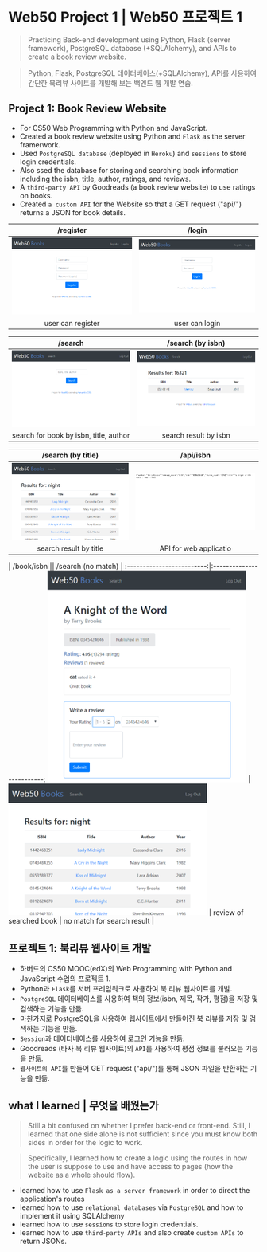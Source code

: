 # Web50 Project 1 | Web50 프로젝트 1
> Practicing Back-end development using Python, Flask (server framework), PostgreSQL database (+SQLAlchemy), and APIs to create a book review website.

> Python, Flask, PostgreSQL 데이터베이스(+SQLAlchemy), API를 사용하여 간단한 북리뷰 사이트를 개발해 보는 백엔드 웹 개발 연습.

## Project 1: Book Review Website
- For CS50 Web Programming with Python and JavaScript.
- Created a book review website using Python and `Flask` as the server framerwork.
- Used `PostgreSQL database` (deployed in `Heroku`) and `sessions` to store login credentials.
- Also ssed the database for storing and searching book information including the isbn, title, author, ratings, and reviews.
- A `third-party API` by Goodreads (a book review website) to use ratings on books.
- Created `a custom API` for the Website so that a GET request ("api/<isbn>") returns a JSON for book details.
  
| /register | /login |
:-------------------------:|:-------------------------:
<img src="screenshots/register.PNG" width="400"> | <img src="screenshots/login.PNG" width="400">
| user can register | user can login |

| /search | /search (by isbn) |
:-------------------------:|:-------------------------:
<img src="screenshots/search0.PNG" width="400"> | <img src="screenshots/search1.PNG" width="400">
| search for book by isbn, title, author | search result by isbn |

| /search (by title)  | /api/isbn |
:-------------------------:|:-------------------------:
<img src="screenshots/search2.PNG" width="400"> | <img src="screenshots/api.PNG" width="400">
| search result by title | API for web applicatio |

| /book/isbn || /search (no match)  |
:-------------------------:|:-------------------------:
<img src="screenshots/book1.PNG" width="400"> | <img src="screenshots/search2.PNG" width="400">
| review of searched book | no match for search result |


## 프로젝트 1: 북리뷰 웹사이트 개발
- 하버드의 CS50 MOOC(edX)의 Web Programming with Python and JavaScript 수업의 프로젝트 1.
- Python과 `Flask`를 서버 프레임워크로 사용하여 북 리뷰 웹사이트를 개발.
- `PostgreSQL` 데이터베이스를 사용하여 책의 정보(isbn, 제목, 작가, 평점)을 저장 및 검색하는 기능을 만듦.
- 마찬가지로 PostgreSQL을 사용하여 웹사이트에서 만들어진 북 리뷰를 저장 및 검색하는 기능을 만듦.
- `Session`과 데이터베이스를 사용하여 로그인 기능을 만듦.
- Goodreads (타사 북 리뷰 웹사이트)의 `API`를 사용하여 평점 정보를 불러오는 기능을 만듦.
- `웹사이트의 API`를 만들어 GET request ("api/<isbn>")를 통해 JSON 파일을 반환하는 기능을 만듦.


## what I learned | 무엇을 배웠는가
> Still a bit confused on whether I prefer back-end or front-end. Still, I learned that one side alone is not sufficient since you must know both sides in order for the logic to work. 

> Specifically, I learned how to create a logic using the routes in how the user is suppose to use and have access to pages (how the website as a whole should flow).
- learned how to use `Flask as a server framework` in order to direct the application's routes
- learned how to use `relational databases` via `PostgreSQL` and how to implement it using SQLAlchemy
- learned how to use `sessions` to store login credentials. 
- learned how to use `third-party APIs` and also create `custom APIs` to return JSONs.
